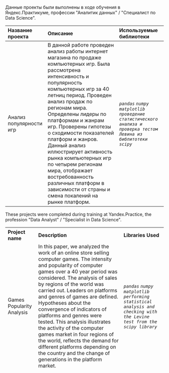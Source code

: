 Данные проекты были выполнены в ходе обучения в Яндекс.Практикуме, профессии "Аналитик данных" / "Специалист по Data Science".

<table>
<thead>
<tr>
<th align="left">Название проекта</th>
<th align="left">Описание</th>
<th align="left">Используемые библиотеки</th>
</tr>
</thead>
<tbody>
<tr>
<td align="left">Анализ популярности игр</td>
<td align="left">В данной работе проведен анализ работы интернет магазина по продаже компьютерных игр.
Была рассмотрена интенсивность и популярность компьютерных игр за 40 летниц период. Проведен анализ продаж по регионам мира.
Определены лидеры по платформам и жанрам игр.
Проверены гипотезы о сходимости показателей платформ и жанров.
Данный анализ иллюстрирует активность рынка компьютерных игр по четырем регионам мира, отображает востребованность различных платформ в зависимости от страны и смена покалений на рынке платформ.</td>
<td align="left"><em> 
     <code>pandas</code>
    <code>numpy</code>
    <code>matplotlib</code>
    <code>проведение статистического анализа и проверка тестом Левина из библитотеки scipy</code>
  </em></td>
</tr>
</tbody>
</table>


These projects were completed during training at Yandex.Practice, the profession "Data Analyst" / "Specialist in Data Science".

<table>
<thead>
<tr>
<th align="left">Project name</th>
<th align="left">Description</th>
<th align="left">Libraries Used</th>
</tr>
</thing>
<body>
<tr>
<td align="left">Games Popularity Analysis</td>
<td align="left">In this paper, we analyzed the work of an online store selling computer games.
The intensity and popularity of computer games over a 40 year period was considered. The analysis of sales by regions of the world was carried out.
Leaders on platforms and genres of games are defined.
Hypotheses about the convergence of indicators of platforms and genres were tested.
This analysis illustrates the activity of the computer games market in four regions of the world, reflects the demand for different platforms depending on the country and the change of generations in the platform market.</td>
<td align="left">
  <em> 
    <code>pandas</code>
    <code>numpy</code>
    <code>matplotlib</code>
    <code>performing statistical analysis and checking with the Levine test from the scipy library</code>
  </em></td>
</tr>
</tbody>
</table>


